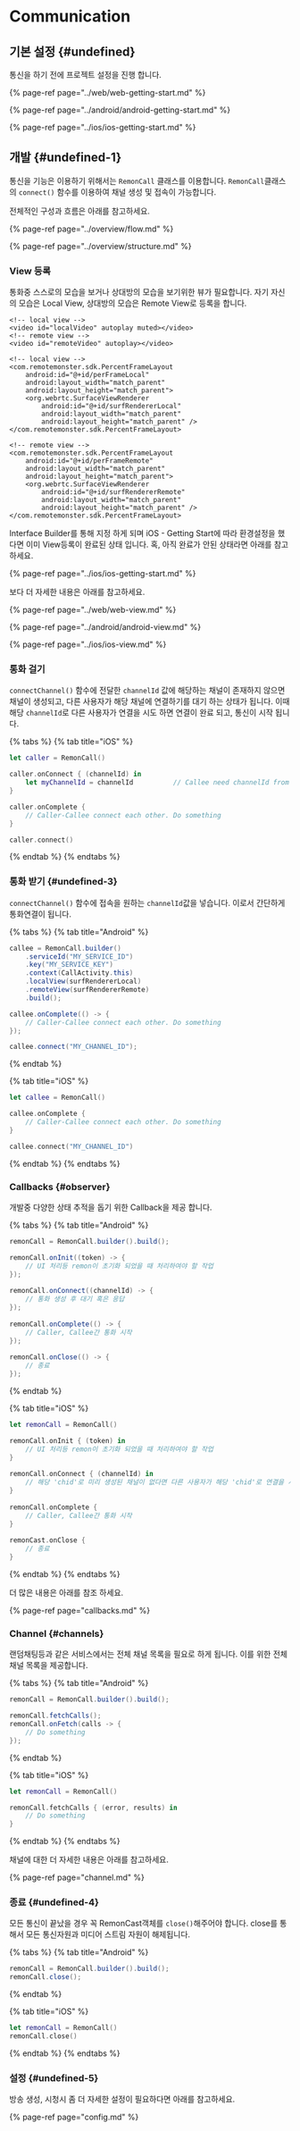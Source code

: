 # Communication

## 기본 설정 {#undefined}

통신을 하기 전에 프로젝트 설정을 진행 합니다.​

{% page-ref page="../web/web-getting-start.md" %}

{% page-ref page="../android/android-getting-start.md" %}

{% page-ref page="../ios/ios-getting-start.md" %}

## 개발 {#undefined-1}

통신을 기능은 이용하기 위해서는 `RemonCall` 클래스를 이용합니다. `RemonCall`클래스의 `connect()` 함수를 이용하여 채널 생성 및 접속이 가능합니다.

전체적인 구성과 흐름은 아래를 참고하세요.​​

{% page-ref page="../overview/flow.md" %}

{% page-ref page="../overview/structure.md" %}

### View 등록

통화중 스스로의 모습을 보거나 상대방의 모습을 보기위한 뷰가 필요합니다. 자기 자신의 모습은 Local View, 상대방의 모습은 Remote View로 등록을 합니다.

```markup
<!-- local view -->
<video id="localVideo" autoplay muted></video>
<!-- remote view -->
<video id="remoteVideo" autoplay></video>
```

```markup
<!-- local view -->
<com.remotemonster.sdk.PercentFrameLayout
    android:id="@+id/perFrameLocal"
    android:layout_width="match_parent"
    android:layout_height="match_parent">
    <org.webrtc.SurfaceViewRenderer
        android:id="@+id/surfRendererLocal"
        android:layout_width="match_parent"
        android:layout_height="match_parent" />
</com.remotemonster.sdk.PercentFrameLayout>
```

```markup
<!-- remote view -->
<com.remotemonster.sdk.PercentFrameLayout
    android:id="@+id/perFrameRemote"
    android:layout_width="match_parent"
    android:layout_height="match_parent">
    <org.webrtc.SurfaceViewRenderer
        android:id="@+id/surfRendererRemote"
        android:layout_width="match_parent"
        android:layout_height="match_parent" />
</com.remotemonster.sdk.PercentFrameLayout>
```

Interface Builder를 통해 지정 하게 되며 iOS - Getting Start에 따라 환경설정을 했다면 이미 View등록이 완료된 상태 입니다. 혹, 아직 완료가 안된 상태라면 아래를 참고하세요.

{% page-ref page="../ios/ios-getting-start.md" %}

보다 더 자세한 내용은 아래를 참고하세요.

{% page-ref page="../web/web-view.md" %}

{% page-ref page="../android/android-view.md" %}

{% page-ref page="../ios/ios-view.md" %}

### 통화 걸기

`connectChannel()` 함수에 전달한 `channelId` 값에 해당하는 채널이 존재하지 않으면 채널이 생성되고, 다른 사용자가 해당 채널에 연결하기를 대기 하는 상태가 됩니다. 이때 해당 `channelId`로 다른 사용자가 연결을 시도 하면 연결이 완료 되고, 통신이 시작 됩니다.

{% tabs %}
{% tab title="iOS" %}
```swift
let caller = RemonCall()

caller.onConnect { (channelId) in
    let myChannelId = channelId          // Callee need channelId from Caller for connect
}

caller.onComplete {
    // Caller-Callee connect each other. Do something
}

caller.connect()
```
{% endtab %}
{% endtabs %}

### 통화 받기 {#undefined-3}

`connectChannel()` 함수에 접속을 원하는 `channelId`값을 넣습니다. 이로서 간단하게 통화연결이 됩니다.

{% tabs %}
{% tab title="Android" %}
```java
callee = RemonCall.builder()
    .serviceId("MY_SERVICE_ID")
    .key("MY_SERVICE_KEY")
    .context(CallActivity.this)
    .localView(surfRendererLocal)
    .remoteView(surfRendererRemote)
    .build();

callee.onComplete(() -> {
    // Caller-Callee connect each other. Do something
});

callee.connect("MY_CHANNEL_ID");
```
{% endtab %}

{% tab title="iOS" %}
```swift
let callee = RemonCall()

callee.onComplete {
    // Caller-Callee connect each other. Do something
}

callee.connect("MY_CHANNEL_ID")
```
{% endtab %}
{% endtabs %}

### Callbacks {#observer}

개발중 다양한 상태 추적을 돕기 위한 Callback을 제공 합니다.

{% tabs %}
{% tab title="Android" %}
```java
remonCall = RemonCall.builder().build();

remonCall.onInit((token) -> {
    // UI 처리등 remon이 초기화 되었을 때 처리하여야 할 작업
});
​
remonCall.onConnect((channelId) -> {
    // 통화 생성 후 대기 혹은 응답
});
​
remonCall.onComplete(() -> {
    // Caller, Callee간 통화 시작
});
​
remonCall.onClose(() -> {
    // 종료
});
```
{% endtab %}

{% tab title="iOS" %}
```swift
let remonCall = RemonCall()

remonCall.onInit { (token) in
    // UI 처리등 remon이 초기화 되었을 때 처리하여야 할 작업
}
​
remonCall.onConnect { (channelId) in
    // 해당 'chid'로 미리 생성된 채널이 없다면 다른 사용자가 해당 'chid'로 연결을 시도 할때 까지 대기 상태가 됩니다. 
}
​
remonCall.onComplete {
    // Caller, Callee간 통화 시작
}
​
remonCast.onClose {
    // 종료
}
```
{% endtab %}
{% endtabs %}

더 많은 내용은 아래를 참조 하세요.​

{% page-ref page="callbacks.md" %}

### Channel {#channels}

랜덤채팅등과 같은 서비스에서는 전체 채널 목록을 필요로 하게 됩니다. 이를 위한 전체 채널 목록을 제공합니다.

{% tabs %}
{% tab title="Android" %}
```java
remonCall = RemonCall.builder().build();

remonCall.fetchCalls();
remonCall.onFetch(calls -> {
    // Do something
});
```
{% endtab %}

{% tab title="iOS" %}
```swift
let remonCall = RemonCall()

remonCall.fetchCalls { (error, results) in
    // Do something
}
```
{% endtab %}
{% endtabs %}

채널에 대한 더 자세한 내용은 아래를 참고하세요.​

{% page-ref page="channel.md" %}

### 종료 {#undefined-4}

모든 통신이 끝났을 경우 꼭 RemonCast객체를 `close()`해주어야 합니다. close를 통해서 모든 통신자원과 미디어 스트림 자원이 해제됩니다.

{% tabs %}
{% tab title="Android" %}
```java
remonCall = RemonCall.builder().build();
remonCall.close();
```
{% endtab %}

{% tab title="iOS" %}
```swift
let remonCall = RemonCall()
remonCall.close()
```
{% endtab %}
{% endtabs %}

### 설정 {#undefined-5}

방송 생성, 시청시 좀 더 자세한 설정이 필요하다면 아래를 참고하세요.​

{% page-ref page="config.md" %}

